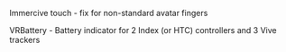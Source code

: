 Immercive touch - fix for non-standard avatar fingers

VRBattery - Battery indicator for 2 Index (or HTC) controllers and 3 Vive trackers

